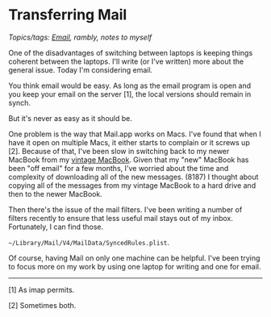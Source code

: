 Transferring Mail
=================

*Topics/tags: [Email](index-email), rambly, notes to myself*

One of the disadvantages of switching between laptops is keeping things
coherent between the laptops.  I'll write (or I've written) more about
the general issue.  Today I'm considering email.

You think email would be easy.  As long as the email program is open
and you keep your email on the server [1], the local versions should
remain in synch.

But it's never as easy as it should be.

One problem is the way that Mail.app works on Macs.  I've found that
when I have it open on multiple Macs, it either starts to complain or it
screws up [2].  Because of that, I've been slow in switching back to my
newer MacBook from my [vintage MacBook](old-or-vintage).  Given that my
"new" MacBook has been "off email" for a few months, I've worried about
the time and complexity of downloading all of the new messages.  (8187)
I thought about copying all of the messages from my vintage MacBook to
a hard drive and then to the newer MacBook.

Then there's the issue of the mail filters.  I've been writing a number
of filters recently to ensure that less useful mail stays out of my inbox.
Fortunately, I can find those.

`~/Library/Mail/V4/MailData/SyncedRules.plist`.  

Of course, having Mail on only one machine can be helpful.  I've been
trying to focus more on my work by using one laptop for writing and
one for email.

---

[1] As imap permits.

[2] Sometimes both.
